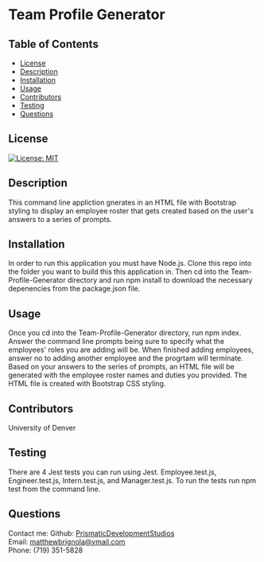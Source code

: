 # Team Profile Generator

## Table of Contents

- [License](#license)
- [Description](#description)
- [Installation](#installation)
- [Usage](#instructions)
- [Contributors](#contributors)
- [Testing](#testing)
- [Questions](#questions)

## License

[![License: MIT](https://img.shields.io/badge/License-MIT-yellow.svg)](https://opensource.org/licenses/MIT)

## Description

This command line appliction gnerates in an HTML file with Bootstrap styling to display an employee roster that gets created based on the user's answers to a series of prompts.

## Installation

In order to run this application you must have Node.js. Clone this repo into the folder you want to build this this application in. Then cd into the Team-Profile-Generator directory and run npm install to download the necessary depenencies from the package.json file.

## Usage

Once you cd into the Team-Profile-Generator directory, run npm index. Answer the command line prompts being sure to specify what the employees' roles you are adding will be. When finished adding employees, answer no to adding another employee and the progrtam will terminate. Based on your answers to the series of prompts, an HTML file will be generated with the employee roster names and duties you provided. The HTML file is created with Bootstrap CSS styling.

## Contributors

University of Denver

## Testing

There are 4 Jest tests you can run using Jest. Employee.test.js, Engineer.test.js, Intern.test.js, and Manager.test.js. To run the tests run npm test from the command line.

## Questions

Contact me:
Github: [PrismaticDevelopmentStudios](https://github.com/PrismaticDevelopmentStudios) <br>
Email: [matthewbrignola@ymail.com](matthewbrignola@ymail.com) <br>
Phone: (719) 351-5828 <br>

